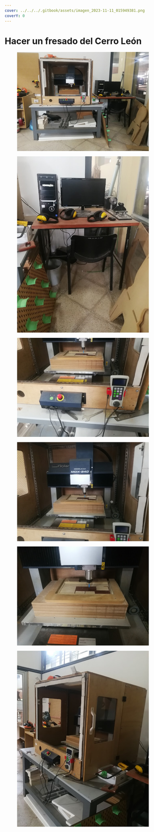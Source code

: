 ```yaml
---
cover: ../../../.gitbook/assets/imagen_2023-11-11_015949381.png
coverY: 0
---
```


# Hacer un fresado del Cerro León

<figure><img src="../../../.gitbook/assets/image (3).png" alt=""><figcaption></figcaption></figure>

<figure><img src="../../../.gitbook/assets/imagen_2023-11-11_020011586.png" alt=""><figcaption></figcaption></figure>

<figure><img src="../../../.gitbook/assets/imagen_2023-11-11_020045374.png" alt=""><figcaption></figcaption></figure>

<figure><img src="../../../.gitbook/assets/imagen_2023-11-11_020102920.png" alt=""><figcaption></figcaption></figure>

<figure><img src="../../../.gitbook/assets/image (4).png" alt=""><figcaption></figcaption></figure>

<figure><img src="../../../.gitbook/assets/imagen_2023-11-11_020145409.png" alt=""><figcaption></figcaption></figure>
